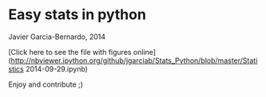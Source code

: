 # Easy stats in python
Javier Garcia-Bernardo, 2014

[Click here to see the file with figures online](http://nbviewer.ipython.org/github/jgarciab/Stats_Python/blob/master/Statistics 2014-09-29.ipynb)

Enjoy and contribute ;)
